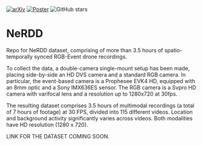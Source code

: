 [![arXiv](https://img.shields.io/badge/arXiv-2409.16099-B31B1B.svg)](https://arxiv.org/abs/2409.16099)
[![Poster](https://img.shields.io/badge/Poster-Download-blue)](https://github.com/MagriniGabriele/NeRDD/blob/main/src/ECCV24_NeRDD.pdf)
![GitHub stars](https://img.shields.io/github/stars/MagriniGabriele/NeRDD?style=social)

# NeRDD
Repo for NeRDD dataset, comprising of more than 3.5 hours of spatio-temporally synced RGB-Event drone recordings.

To collect the data, a double-camera single-mount setup has been made, placing side-by-side an HD DVS camera and a standard RGB camera. 
In particular, the event-based camera is a Prophesee EVK4 HD, equipped with an 8mm optic and a Sony IMX636ES sensor. The RGB camera is a Svpro HD camera with varifocal lens and a resolution up to 1280x720 at 30fps.

The resulting dataset comprises 3.5 hours of multimodal recordings (a total of 7 hours of footage) at 30 FPS, divided into 115 different videos. Location and background activity significantly varies across videos. Both modalities have HD resolution (1280 x 720).



LINK FOR THE DATASET COMING SOON.
